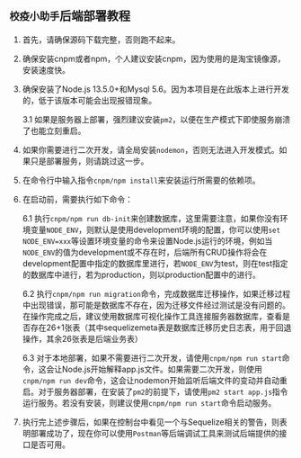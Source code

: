 ## `校疫小助手`后端部署教程

1. 首先，请确保源码下载完整，否则跑不起来。

2. 确保安装cnpm或者npm，个人建议安装cnpm，因为使用的是淘宝镜像源，安装速度快。

3. 确保安装了Node.js 13.5.0+和Mysql 5.6。因为本项目是在此版本上进行开发的，低于该版本可能会出现报错现象。

   3.1 如果是服务器上部署，强烈建议安装`pm2`，以便在生产模式下即使服务崩溃了也能立刻重启。

4. 如果你需要进行二次开发，请全局安装`nodemon`，否则无法进入开发模式。如果只是部署服务，则请跳过这一步。

5. 在命令行中输入指令`cnpm/npm install`来安装运行所需要的依赖项。

6. 在启动前，需要执行如下命令：

   6.1 执行`cnpm/npm run db-init`来创建数据库，这里需要注意，如果你没有环境变量`NODE_ENV`，则默认是使用development环境的配置，你可以使用`set NODE_ENV=xxx`等设置环境变量的命令来设置Node.js运行的环境，例如当`NODE_ENV`的值为development或不存在时，后端所有CRUD操作将会在development配置中指定的数据库里进行，若`NODE_ENV`为test，则在test指定的数据库中进行，若为production，则以production配置中的进行。

   6.2 执行`cnpm/npm run migration`命令，完成数据库迁移操作，如果迁移过程中出现错误，那可能是数据库不存在，因为迁移文件经过测试是没有问题的。在操作完成之后，建议使用数据库可视化操作工具连接服务器数据库，查看是否存在26+1张表（其中sequelizemeta表是数据库迁移历史日志表，用于回退操作，其余26张表是后端业务表）

   6.3 对于本地部署，如果不需要进行二次开发，请使用`cnpm/npm run start`命令，这会让Node.js开始解释app.js文件。如果需要二次开发，则使用`cnpm/npm run dev`命令，这会让nodemon开始监听后端文件的变动并自动重启。对于服务器部署，在安装了`pm2`的前提下，请使用`pm2 start app.js`指令运行服务。若没有安装，则建议使用`cnpm/npm run start`命令启动服务。

7. 执行完上述步骤后，如果在控制台中看见一个与Sequelize相关的警告，则表明部署成功了，现在你可以使用`Postman`等后端调试工具来测试后端提供的接口是否可用。